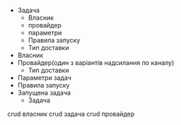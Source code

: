 - Задача
    - Власник
    - провайдер
    - параметри
    - Правила запуску
    - Тип доставки
- Власник
- Провайдер(один з варіантів надсилання по каналу)
    - Тип доставки
- Параметри задач
- Правила запуску
- Запущена задача
	- Задача

crud власник
crud задача
crud провайдер